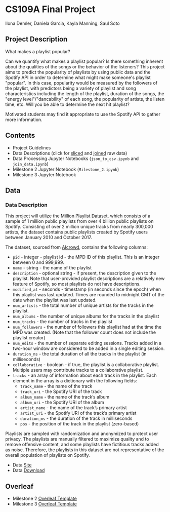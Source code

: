 # CS109A Final Project

Ilona Demler, Daniela Garcia, Kayla Manning, Saul Soto

## Project Description

What makes a playlist popular?

Can we quantify what makes a playlist popular? Is there something inherent about the qualities of the songs or the behavior of the listeners? This project aims to predict the popularity of playlists by using public data and the Spotify API in order to determine what might make someone's playlist "popular". In this case, popularity would be measured by the followers of the playlist, with predictors being a variety of playlist and song characteristics including the length of the playlist, duration of the songs, the "energy level"/"dancability" of each song, the popularity of artists, the listen time, etc. Will you be able to determine the next hit playlist?

Motivated students may find it appropriate to use the Spotify API to gather more information.

## Contents

- Project Guidelines
- Data Descriptions (click for [sliced](https://drive.google.com/drive/folders/1v9VchFigNE4bWx8jpaLzMrUlzH9zCQu9?usp=sharing) and [joined](https://drive.google.com/file/d/11kJ_E_K5ekkaN5SuYU5sjKqgR8uSMuxA/view?usp=sharing) raw data) 
- Data Processing Jupyter Notebooks (`json_to_csv.ipynb` and `join_data.ipynb`)
- Milestone 2 Jupyter Notebook (`Milestone_2.ipynb`)
- Milestone 3 Jupyter Notebook

## Data

### Data Description

This project will utilize the [Million Playlist Dataset](https://www.aicrowd.com/challenges/spotify-million-playlist-dataset-challenge/dataset_files), which consists of a sample of 1 million public playlists from over 4 billion public playlists on Spotify. Consisting of over 2 million unique tracks from nearly 300,000 artists, the dataset contains public playlists created by Spotify users between January 2010 and October 2017. 

The dataset, sourced from [AIcrowd](https://www.aicrowd.com/challenges/spotify-million-playlist-dataset-challenge), contains the following columns:

- `pid` - integer - playlist id - the MPD ID of this playlist. This is an integer between 0 and 999,999.
- `name` - string - the name of the playlist
- `description` - optional string - if present, the description given to the playlist. Note that user-provided playlist descriptions are a relatively new feature of Spotify, so most playlists do not have descriptions.
- `modified_at` - seconds - timestamp (in seconds since the epoch) when this playlist was last updated. Times are rounded to midnight GMT of the date when the playlist was last updated.
- `num_artists` - the total number of unique artists for the tracks in the playlist.
- `num_albums` - the number of unique albums for the tracks in the playlist
- `num_tracks` - the number of tracks in the playlist
- `num_followers` - the number of followers this playlist had at the time the MPD was created. (Note that the follower count does not include the playlist creator)
- `num_edits` - the number of separate editing sessions. Tracks added in a two-hour window are considered to be added in a single editing session.
- `duration_ms` - the total duration of all the tracks in the playlist (in milliseconds)
- `collaborative` - boolean - if true, the playlist is a collaborative playlist. Multiple users may contribute tracks to a collaborative playlist.
- `tracks` - an array of information about each track in the playlist. Each element in the array is a dictionary with the following fields:
    - `track_name` - the name of the track
    - `track_uri` - the Spotify URI of the track
    - `album_name` - the name of the track’s album
    - `album_uri` - the Spotify URI of the album
    - `artist_name` - the name of the track’s primary artist
    - `artist_uri` - the Spotify URI of the track’s primary artist
    - `duration_ms` - the duration of the track in milliseconds
    - `pos` - the position of the track in the playlist (zero-based)

Playlists are sampled with randomization and anonymized to protect user privacy. The playlists are manually filtered to maximize quality and to remove offensive content, and some playlists have fictitious tracks added as noise. Therefore, the playlists in this dataset are not representative of the overall population of playlists on Spotify. 

- Data [Site](https://www.aicrowd.com/challenges/spotify-million-playlist-dataset-challenge)
- Data [Download](https://www.aicrowd.com/challenges/spotify-million-playlist-dataset-challenge/dataset_files)

## Overleaf

- Milestone 2 [Overleaf Template](https://www.overleaf.com/3316578227zhhjypgtmjqq)
- Milestone 3 [Overleaf Template](https://www.overleaf.com/5297315935qprcpnwcryck)

